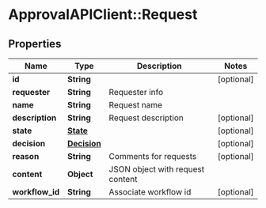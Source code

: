 # ApprovalAPIClient::Request

## Properties
Name | Type | Description | Notes
------------ | ------------- | ------------- | -------------
**id** | **String** |  | [optional] 
**requester** | **String** | Requester info | 
**name** | **String** | Request name | 
**description** | **String** | Request description | [optional] 
**state** | [**State**](State.md) |  | [optional] 
**decision** | [**Decision**](Decision.md) |  | [optional] 
**reason** | **String** | Comments for requests | [optional] 
**content** | **Object** | JSON object with request content | 
**workflow_id** | **String** | Associate workflow id | [optional] 


